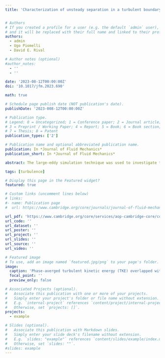 ```yaml
---
title: 'Characterization of unsteady separation in a turbulent boundary layer: Reynolds stresses and flow dynamics'


# Authors
# If you created a profile for a user (e.g. the default `admin` user), write the username (folder name) here
# and it will be replaced with their full name and linked to their profile.
authors:
  - admin
  - Ugo Piomelli
  - David E. Rival

# Author notes (optional)
#author_notes:
  - ''
  - ''

date: '2023-08-12T00:00:00Z'
doi: '10.1017/jfm.2023.690'

math: true

# Schedule page publish date (NOT publication's date).
publishDate: '2023-008-12T00:00:00Z'

# Publication type.
# Legend: 0 = Uncategorized; 1 = Conference paper; 2 = Journal article;
# 3 = Preprint / Working Paper; 4 = Report; 5 = Book; 6 = Book section;
# 7 = Thesis; 8 = Patent
publication_types: ['2']

# Publication name and optional abbreviated publication name.
publication: In *Journal of Fluid Mechanics*
publication_short: In *Journal of Fluid Mechanics*

abstract: The large-eddy simulation technique was used to investigate the dynamics of unsteady flow separation on a flat-plate turbulent boundary layer. The unsteadiness was generated by imposing an oscillating, wall-normal velocity profile at the top of the computational domain, and a range of reduced frequencies ($k$), from a very rapid flutter-like motion to a slow quasi-steady oscillation, was studied. Ambrogi et al. [J. Fluid Mech. 945, A10, 2022] showed that the reduced frequency greatly affects the transient separation process, and at a frequency $k = 1$, the separation region became unstable and was advected periodically out of the domain. In this paper we will discuss the causes of the observed advection process and the effects of the unsteadiness on the second moments. The time evolution of turbulent kinetic energy, for instance, reveals that an advection-like phenomenon is also present at a very low reduced frequency, but its dynamic behaviour is completely different from that of the intermediate frequency ($k = 1$). At the intermediate frequency the entire recirculation region is advected downstream, keeping its shape. The advected structure is rotational in nature, and moves at constant speed. In contrast, in the low- frequency case the advected fluid originates at the reattachment point, and the structure is shear-dominated. Particle pathlines reflect the fact that the flow at the low frequency is quasi-steady-state, but show peculiar differences at the intermediate frequency, in which the flow response to the freestream forcing depends on the particle positions in the wall-normal direction. 

tags: [turbulence]

# Display this page in the Featured widget?
featured: true

# Custom links (uncomment lines below)
# links:
#- name: Publication page
#  url: https://www.cambridge.org/core/journals/journal-of-fluid-mechanics/article/characterization-of-unsteady-separation-in-a-turbulent-boundary-layer-mean-and-phaseaveraged-flow/25802765C211036318F556F5DF29F46E

url_pdf: 'https://www.cambridge.org/core/services/aop-cambridge-core/content/view/903D02271CE967B9EB73F26D88623C84/S0022112023006900a.pdf/characterisation-of-unsteady-separation-in-a-turbulent-boundary-layer-reynolds-stresses-and-flow-dynamics.pdf'
url_code: ''
url_dataset: ''
url_poster: ''
url_project: ''
url_slides: ''
url_source: ''
url_video: ''

# Featured image
# To use, add an image named `featured.jpg/png` to your page's folder.
image:
  caption: 'Phase-averged turbulent kinetic energy (TKE) overlapped with vecotrs of the relative velocity field'
  focal_point: ''
  preview_only: false

# Associated Projects (optional).
#   Associate this publication with one or more of your projects.
#   Simply enter your project's folder or file name without extension.
#   E.g. `internal-project` references `content/project/internal-project/index.md`.
#   Otherwise, set `projects: []`.
projects:
  - example

# Slides (optional).
#   Associate this publication with Markdown slides.
#   Simply enter your slide deck's filename without extension.
#   E.g. `slides: "example"` references `content/slides/example/index.md`.
#   Otherwise, set `slides: ""`.
#slides: example
---
```




